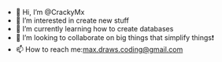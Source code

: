 - 👋 Hi, I’m @CrackyMx
- 👀 I’m interested in create new stuff
- 🌱 I’m currently learning how to create databases
- 💞️ I’m looking to collaborate on big things that simplify things❗
- 📫 How to reach me:<max.draws.coding@gmail.com>

<!---
CrackyMx/CrackyMx is a ✨ special ✨ repository because its `README.md` (this file) appears on your GitHub profile.
You can click the Preview link to take a look at your changes.
--->
